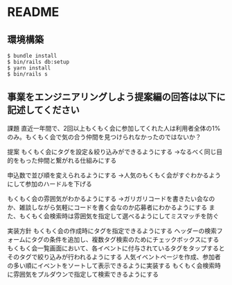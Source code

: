 # README

## 環境構築
```
$ bundle install
$ bin/rails db:setup
$ yarn install
$ bin/rails s
```

## 事業をエンジニアリングしよう提案編の回答は以下に記述してください
課題
直近一年間で、2回以上もくもく会に参加してくれた人は利用者全体の1%のみ。もくもく会で気の合う仲間を見つけられなかったのではないか？

提案
もくもく会にタグを設定＆絞り込みができるようにする
→なるべく同じ目的をもった仲間と繋がれる仕組みにする

申込数で並び順を変えられるようにする
→人気のもくもく会がすぐわかるようにして参加のハードルを下げる

もくもく会の雰囲気がわかるようにする
→ガリガリコードを書きたい会なのか、雑談しながら気軽にコードを書く会なのか応募者にわかるようにする
また、もくもく会検索時は雰囲気を指定して選べるようにしてミスマッチを防ぐ

実装方針
もくもく会の作成時にタグを指定できるようにする
ヘッダーの検索フォームにタグの条件を追加し、複数タグ検索のためにチェックボックスにする
もくもく会一覧画面において、各イベントに付与されているタグをタップするとそのタグで絞り込みが行われるようにする
人気イベントページを作成、参加者の多い順にイベントをソートして表示できるように実装する
もくもく会検索時に雰囲気をプルダウンで指定して検索できるようにする
